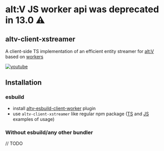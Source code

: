 # alt:V JS worker api was deprecated in 13.0 ⚠️

## altv-client-xstreamer

A client-side TS implementation of an efficient entity streamer for [alt:V](https://altv.mp) based on [workers](https://docs.altv.mp/js/articles/workers.html)

[![youtube](http://img.youtube.com/vi/yGnRkbsMMJM/0.jpg)](http://www.youtube.com/watch?v=yGnRkbsMMJM)

## Installation

### esbuild

* install [altv-esbuild-client-worker](https://github.com/xxshady/altv-esbuild-client-worker) plugin
* use `altv-client-xstreamer` like regular npm package ([TS](/examples/esbuild/ts) and [JS](/examples/esbuild/js) examples of usage)

### Without esbuild/any other bundler

// TODO
